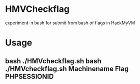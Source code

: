 # HMVCheckflag
experiment in bash for submit from bash of flags in HackMyVM
# Usage
## bash ./HMVcheckflag.sh bash ./HMVcheckflag.sh Machinename Flag PHPSESSIONID

